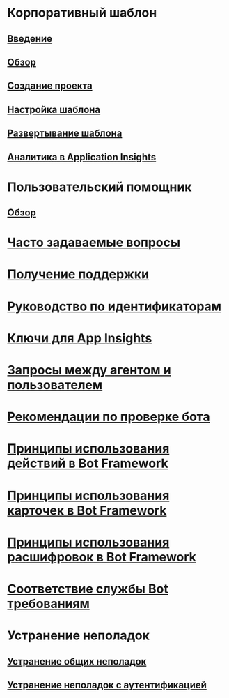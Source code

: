 # Корпоративный шаблон
## [Введение](../v4sdk/bot-builder-enterprise-template-overview.md)
## [Обзор](../v4sdk/bot-builder-enterprise-template-overview-detail.md)
## [Создание проекта](../v4sdk/bot-builder-enterprise-template-create-project.md)
## [Настройка шаблона](../v4sdk/bot-builder-enterprise-template-customize.md)
## [Развертывание шаблона](../v4sdk/bot-builder-enterprise-template-deployment.md)
## [Аналитика в Application Insights](../v4sdk/bot-builder-enterprise-template-powerbi.md)
# Пользовательский помощник
## [Обзор](../v4sdk/bot-builder-custom-assistant-introduction.md)
# [Часто задаваемые вопросы](../bot-service-resources-bot-framework-faq.md)
# [Получение поддержки](../bot-service-resources-links-help.md)
# [Руководство по идентификаторам](../bot-service-resources-identifiers-guide.md)
# [Ключи для App Insights](../bot-service-resources-app-insights-keys.md)
# [Запросы между агентом и пользователем](../bot-service-resources-user-agent.md)
# [Рекомендации по проверке бота](../bot-service-review-guidelines.md)
# [Принципы использования действий в Bot Framework](https://github.com/Microsoft/BotBuilder/blob/hub/specs/botframework-activity/botframework-activity.md)
# [Принципы использования карточек в Bot Framework](https://github.com/Microsoft/BotBuilder/blob/hub/specs/botframework-activity/botframework-cards.md)
# [Принципы использования расшифровок в Bot Framework](https://github.com/Microsoft/BotBuilder/blob/hub/specs/transcript/transcript.md)
# [Соответствие службы Bot требованиям](../v4sdk/bot-service-compliance.md)
# Устранение неполадок
## [Устранение общих неполадок](../bot-service-troubleshoot-general-problems.md)
## [Устранение неполадок с аутентификацией](../bot-service-troubleshoot-authentication-problems.md)
